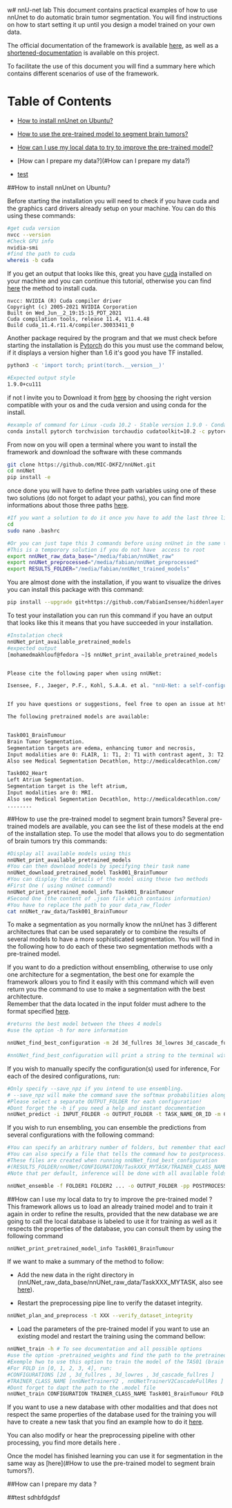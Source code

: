 w# nnU-net lab
This document contains practical examples of how to use nnUnet to do automatic brain tumor segmentation.
You will find instructions on how to start setting it up until you design a model trained on your own data.

The official documentation of the framework is available [here](https://github.com/MIC-DKFZ/nnUNet), as well as a [shortened-documentation](nnU-Net.md) is available on this project.

To facilitate the use of this document you will find a summary here which contains different scenarios of use of the framework.

# Table of Contents
- [How to install nnUnet on Ubuntu?](#How-to-install-nnUnet-on-Ubuntu?)

- [How to use the pre-trained model to segment brain tumors?](#How-to-use-the-pre-trained-model-to-segment-brain-tumors?)

- [How can I use my local data to try to improve the pre-trained model?](#How-can-I-use-my-local-data-to-try-to-improve-the-pre-trained-model?)
- [How can I prepare my data?](#How can I prepare my data?)
- [test](#test)


##How to install nnUnet on Ubuntu?

Before starting the installation you will need to check if you have cuda and the graphics card drivers already setup on your machine. You can do this using these commands:

```bash
#get cuda version
nvcc --version
#Check GPU info
nvidia-smi
#find the path to cuda
whereis -b cuda
```

If you get an output that looks like this, great you have [cuda](https://developer.nvidia.com/cuda-downloads) installed on your machine and you can continue this tutorial, otherwise you can find [here](https://docs.vmware.com/en/VMware-vSphere-Bitfusion/3.0/Example-Guide/GUID-ABB4A0B1-F26E-422E-85C5-BA9F2454363A.html) the method to install cuda.
```[mohamedmakhlouf@fedora nnUNet]$ nvcc --version
nvcc: NVIDIA (R) Cuda compiler driver
Copyright (c) 2005-2021 NVIDIA Corporation
Built on Wed_Jun__2_19:15:15_PDT_2021
Cuda compilation tools, release 11.4, V11.4.48
Build cuda_11.4.r11.4/compiler.30033411_0
```

Another package required by the program and that we must check before starting the installation is [Pytorch](https://pytorch.org/) do this you must use the command below, if it displays a version higher than 1.6 it's good you have TF installed. 
```bash
python3 -c 'import torch; print(torch.__version__)'

#Expected output style
1.9.0+cu111
```
if not I invite you to Download it from [here](https://pytorch.org/get-started/locally/) by choosing the right version compatible with your os and the cuda version and using conda for the install. 
```bash
#example of command for Linux -cuda 10.2 - Stable version 1.9.0 - Conda - Python
conda install pytorch torchvision torchaudio cudatoolkit=10.2 -c pytorch
```

From now on you will open a terminal where you want to install the framework and download the software with these commands
```bash
git clone https://github.com/MIC-DKFZ/nnUNet.git
cd nnUNet
pip install -e
```


once done you will have to define three path variables using one of these two solutions (do not forget to adapt your paths), you can find more informations about those three paths [here](setting_up_paths.md).
```bash
#If you want a solution to do it once you have to add the last three lines here  to your  .bachrc file using this commands
cd 
sudo nano .bashrc

#Or you can just tape this 3 commands before using nnUnet in the same terminal that you would use after to manipulate nnUnet. 
#This is a temporory solution if you do not have  access to root
export nnUNet_raw_data_base="/media/fabian/nnUNet_raw"
export nnUNet_preprocessed="/media/fabian/nnUNet_preprocessed"
export RESULTS_FOLDER="/media/fabian/nnUNet_trained_models"
```

You are almost done with the installation, if you want to visualize the drives you can install this package with this command:
```bash
pip install --upgrade git+https://github.com/FabianIsensee/hiddenlayer.git@more_plotted_details#egg=hiddenlayer

```

To test your installation you can run this command if you have an output that looks like this it means that you have succeeded in your installation.
```bash
#Instalation check
nnUNet_print_available_pretrained_models
#expected output 
[mohamedmakhlouf@fedora ~]$ nnUNet_print_available_pretrained_models


Please cite the following paper when using nnUNet:

Isensee, F., Jaeger, P.F., Kohl, S.A.A. et al. "nnU-Net: a self-configuring method for deep learning-based biomedical image segmentation." Nat Methods (2020). https://doi.org/10.1038/s41592-020-01008-z


If you have questions or suggestions, feel free to open an issue at https://github.com/MIC-DKFZ/nnUNet

The following pretrained models are available:


Task001_BrainTumour
Brain Tumor Segmentation. 
Segmentation targets are edema, enhancing tumor and necrosis, 
Input modalities are 0: FLAIR, 1: T1, 2: T1 with contrast agent, 3: T2. 
Also see Medical Segmentation Decathlon, http://medicaldecathlon.com/

Task002_Heart
Left Atrium Segmentation. 
Segmentation target is the left atrium, 
Input modalities are 0: MRI. 
Also see Medical Segmentation Decathlon, http://medicaldecathlon.com/
........
```

##How to use the pre-trained model to segment brain tumors?
Several pre-trained models are available, you can see the list of these models at the end of the installation step.
To use the model that allows you to do segmentation of brain tumors try this commands:
```bash
#Display all available models using this
nnUNet_print_available_pretrained_models
#You can then download models by specifying their task name
nnUNet_download_pretrained_model Task001_BrainTumour
#You can display the details of the model using these two methods
#First One ( using nnUnet command)
nnUNet_print_pretrained_model_info Task001_BrainTumour
#Second One (the content of .json file which contains information)
#You have to replace the path to your data_raw_floder
cat nnUNet_raw_data/Task001_BrainTumour
```



To make a segmentation as you normally know the nnUnet has 3 different architectures that can be used separately or to combine the results of several models to have a more sophisticated segmentation. You will find in the following how to do each of these two segmentation methods with a pre-trained model.


If you want to do a prediction without  ensembling, otherwise to use only one architecture for a segmentation, the best one for example the framework allows you to find it easily with this command which will even return you the command to use to make a segmentation with the best architecture.  
Remember that the data located in the input folder must adhere to the format specified [here](data_format_inference.md).
```bash
#returns the best model between the thees 4 models
#use the option -h for more information

nnUNet_find_best_configuration -m 2d 3d_fullres 3d_lowres 3d_cascade_fullres -t 001 --strict

#nnUNet_find_best_configuration will print a string to the terminal with the inference commands you need to use. The easiest way to run inference is to simply use these commands.

```


If you wish to manually specify the configuration(s) used for inference, For each of the desired configurations, run:
```bash
#Only specify --save_npz if you intend to use ensembling.
# --save_npz will make the command save the softmax probabilities alongside of the predicted segmentation masks requiring a lot of disk space.
#Please select a separate OUTPUT_FOLDER for each configuration!
#Dont forget the -h if you need a help and instant documentation
nnUNet_predict -i INPUT_FOLDER -o OUTPUT_FOLDER -t TASK_NAME_OR_ID -m CONFIGURATION --save_npz

```
If you wish to run ensembling, you can ensemble the predictions from several configurations with the following command:
```bash
#You can specify an arbitrary number of folders, but remember that each folder needs to contain npz files that were generated by nnUNet_predict
#You can also specify a file that tells the command how to postprocess.
#These files are created when running nnUNet_find_best_configuration
#(RESULTS_FOLDER/nnUNet/CONFIGURATION/TaskXXX_MYTASK/TRAINER_CLASS_NAME__PLANS_FILE_IDENTIFIER/postprocessing.json or RESULTS_FOLDER/nnUNet/ensembles/TaskXXX_MYTASK/ensemble_X__Y__Z--X__Y__Z/postprocessing.json). You can also choose to not provide a file (simply omit -pp) and nnU-Net will not run postprocessing.
#Note that per default, inference will be done with all available folds. We very strongly recommend you use all 5 folds. Thus, all 5 folds must have been trained prior to running inference. The list of available folds nnU-Net found will be printed at the start of the inference.

nnUNet_ensemble -f FOLDER1 FOLDER2 ... -o OUTPUT_FOLDER -pp POSTPROCESSING_FILE


```

##How can I use my local data to try to improve the pre-trained model ?
This framework allows us to load an already trained model and to train it again in order to refine the results, provided that the new database we are going to call the local database is labeled to use it for training as well as it respects the properties of the database, you can consult them by using the following command
```bash
nnUNet_print_pretrained_model_info Task001_BrainTumour
```
If we want to make a summary of the method to follow:

- Add the new data in the right directory in (nnUNet_raw_data_base/nnUNet_raw_data/TaskXXX_MYTASK, also see [here](dataset_conversion.md)).

- Restart the preprocessing pipe line to verify the dataset integrity.
```bash
nnUNet_plan_and_preprocess -t XXX --verify_dataset_integrity
```
- Load the parameters of the pre-trained model if you want to use an existing model and restart the training using the command bellow:
```bash
nnUNet_train -h # To see documentation and all possible options
#use the option -pretrained_weights and find the path to the pretrained model
#Exemple hwo to use this option to train the model of the TAS01 (brain tumor segmentation
#For FOLD in [0, 1, 2, 3, 4], run:
#CONFIGURATIONS [2d , 3d_fullres , 3d_lowres , 3d_cascade_fullres ]
#TRAINER_CLASS_NAME [nnUNetTrainerV2 , nnUNetTrainerV2CascadeFullRes ]
#Dont forget to dapt the path to the .model file 
nnUNet_train CONFIGURATION TRAINER_CLASS_NAME Task001_BrainTumour FOLD -pretrained_weights nnUNet/nnUNet_trained_models/nnUNet/3d_fullres/Task001_BrainTumour/nnUNetTrainerV2__nnUNetPlansv2.1/fold_FLOD/model_final_checkpoint.model -val --npz

```

If you want to use a new database with other modalities and that does not respect the same properties of the database used for the training you will have to create a new task that you find an example how to do it  [here](dataset_conversion.md).

You can also modify or hear the preprocessing pipeline with other processing, you find more details here .

Once the model has finished learning you can use it for segmentation in the same way as [here](#How to use the pre-trained model to segment brain tumors?).

##How can I prepare my data ?


##test
sdhbfdgdsf
